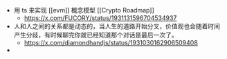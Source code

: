 - 用 ts 来实现 [[evm]] 概念模型 [[Crypto Roadmap]]
	- https://x.com/FUCORY/status/1931131596704534937
- 人和人之间的关系都是动态的，当人生的道路开始分叉，价值观也会随着时间产生分歧，有时候聊完你就已经知道那个对话是最后一次了。
	- https://x.com/diamondhandjs/status/1931030162906509408
-